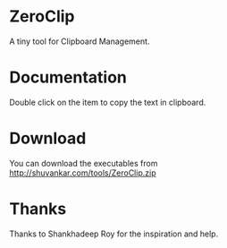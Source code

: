 # ZeroClip
A tiny tool for Clipboard Management.

# Documentation
Double click on the item to copy the text in clipboard.

# Download
You can download the executables from http://shuvankar.com/tools/ZeroClip.zip

# Thanks
Thanks to Shankhadeep Roy for the inspiration and help.
